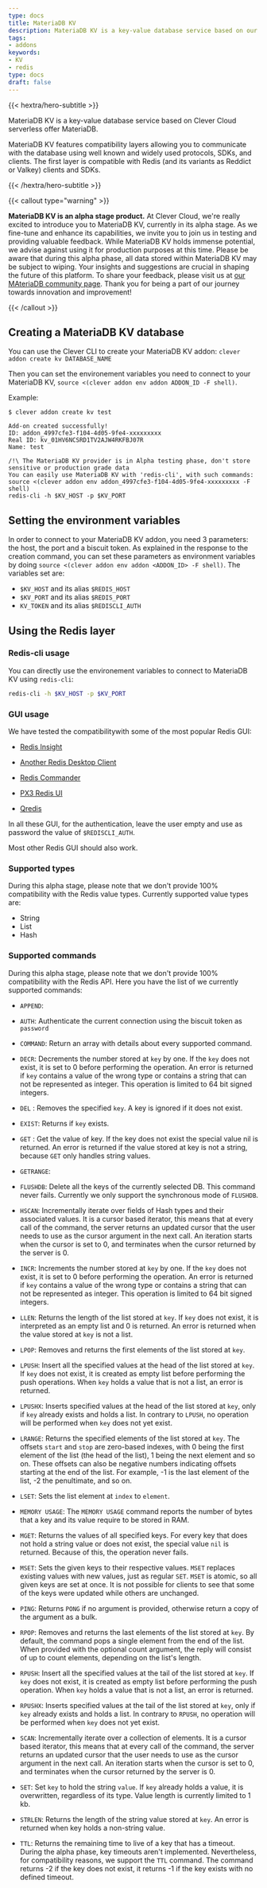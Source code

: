 ```yaml
---
type: docs
title: MateriaDB KV
description: MateriaDB KV is a key-value database service based on our serverless offer MateriaDB
tags:
- addons
keywords:
- KV
- redis
type: docs
draft: false
---
```



{{< hextra/hero-subtitle >}}
  
MateriaDB KV is a key-value database service based on Clever Cloud serverless offer MateriaDB.

MateriaDB KV features compatibility layers allowing you to communicate with the database using well known and widely used protocols, SDKs, and clients. The first layer is compatible with Redis (and its variants as Reddict or Valkey) clients and SDKs.

{{< /hextra/hero-subtitle >}}

{{< callout type="warning" >}}

**MateriaDB KV is an alpha stage product.** At Clever Cloud, we're really excited to introduce you to MateriaDB KV, currently in its alpha stage. As we fine-tune and enhance its capabilities, we invite you to join us in testing and providing valuable feedback. While MateriaDB KV holds immense potential, we advise against using it for production purposes at this time. Please be aware that during this alpha phase, all data stored within MateriaDB KV may be subject to wiping. Your insights and suggestions are crucial in shaping the future of this platform. To share your feedback, please visit us at [our MAteriaDB community page](https://github.com/CleverCloud/Community/discussions/categories/materiadb). Thank you for being a part of our journey towards innovation and improvement!

{{< /callout >}}

## Creating a MateriaDB KV database

You can use the Clever CLI to create your MateriaDB KV addon: `clever addon create kv DATABASE_NAME`

Then you can set the environement variables you need to connect to your MateriaDB KV, `source <(clever addon env addon ADDON_ID -F shell)`.

Example:

```
$ clever addon create kv test

Add-on created successfully!
ID: addon_4997cfe3-f104-4d05-9fe4-xxxxxxxxx
Real ID: kv_01HV6NCSRD1TV2AJW4RKFBJ07R
Name: test

/!\ The MateriaDB KV provider is in Alpha testing phase, don't store sensitive or production grade data
You can easily use MateriaDB KV with 'redis-cli', with such commands:
source <(clever addon env addon_4997cfe3-f104-4d05-9fe4-xxxxxxxxx -F shell)
redis-cli -h $KV_HOST -p $KV_PORT
```

## Setting the environment variables

In order to connect to your MateriaDB KV addon, you need 3 parameters: the host, the port and a biscuit token. 
As explained in the response to the creation command, you can set these parameters as environment variables by doing `source <(clever addon env addon <ADDON_ID> -F shell)`. The variables set are:

- `$KV_HOST` and its alias `$REDIS_HOST`
- `$KV_PORT` and its alias `$REDIS_PORT`
- `KV_TOKEN` and its alias `$REDISCLI_AUTH`

## Using the Redis layer 

### Redis-cli usage

You can directly use the environement variables to connect to MateriaDB KV using `redis-cli`:

```bash
redis-cli -h $KV_HOST -p $KV_PORT
```

### GUI usage

We have tested the compatibilitywith some of the most popular Redis GUI:

- [Redis Insight](https://redis.com/redis-enterprise/redis-insight/)

- [Another Redis Desktop Client](https://goanother.com/)

- [Redis Commander](https://github.com/joeferner/redis-commander)

- [PX3 Redis UI](https://github.com/patrikx3/redis-ui)

- [Qredis](https://github.com/tiagocoutinho/qredis)

In all these GUI, for the authentication, leave the user empty and use as password the value of `$REDISCLI_AUTH`. 

Most other Redis GUI should also work.


### Supported types

During this alpha stage, please note that we don't provide 100% compatibility with the Redis value types. Currently supported value types are:

- String
- List
- Hash


### Supported commands

During this alpha stage, please note that we don't provide 100% compatibility with the Redis API. Here you have the list of we currently supported commands:

- `APPEND`:

- `AUTH`: Authenticate the current connection using the biscuit token as `password`

- `COMMAND`: Return an array with details about every supported command.

- `DECR`: Decrements the number stored at `key` by one. If the `key` does not exist, it is set to 0 before performing the operation. An error is returned if `key` contains a value of the wrong type or contains a string that can not be represented as integer. This operation is limited to 64 bit signed integers.

- `DEL` : Removes the specified `key`. A key is ignored if it does not exist.

- `EXIST`: Returns if `key` exists.

- `GET` : Get the value of key. If the key does not exist the special value nil is returned. An error is returned if the value stored at key is not a string, because `GET` only handles string values.

- `GETRANGE`:

- `FLUSHDB`: Delete all the keys of the currently selected DB. This command never fails. Currently we only support the synchronous mode of `FLUSHDB`.

- `HSCAN`: Incrementally iterate over fields of Hash types and their associated values. It is a cursor based iterator, this means that at every call of the command, the server returns an updated cursor that the user needs to use as the cursor argument in the next call. An iteration starts when the cursor is set to 0, and terminates when the cursor returned by the server is 0.

- `INCR`: Increments the number stored at `key` by one. If the `key` does not exist, it is set to 0 before performing the operation. An error is returned if `key` contains a value of the wrong type or contains a string that can not be represented as integer. This operation is limited to 64 bit signed integers.

- `LLEN`: Returns the length of the list stored at `key`. If `key` does not exist, it is interpreted as an empty list and 0 is returned. An error is returned when the value stored at `key` is not a list.

- `LPOP`: Removes and returns the first elements of the list stored at `key`.

- `LPUSH`: Insert all the specified values at the head of the list stored at `key`. If `key` does not exist, it is created as empty list before performing the push operations. When `key` holds a value that is not a list, an error is returned.

- `LPUSHX`: Inserts specified values at the head of the list stored at `key`, only if `key` already exists and holds a list. In contrary to `LPUSH`, no operation will be performed when `key` does not yet exist.

- `LRANGE`: Returns the specified elements of the list stored at `key`. The offsets `start` and `stop` are zero-based indexes, with 0 being the first element of the list (the head of the list), 1 being the next element and so on. These offsets can also be negative numbers indicating offsets starting at the end of the list. For example, -1 is the last element of the list, -2 the penultimate, and so on.

- `LSET`: Sets the list element at `index` to `element`.

- `MEMORY USAGE`: The `MEMORY USAGE` command reports the number of bytes that a key and its value require to be stored in RAM.

- `MGET`: Returns the values of all specified keys. For every key that does not hold a string value or does not exist, the special value `nil` is returned. Because of this, the operation never fails.

- `MSET`: Sets the given keys to their respective values. `MSET` replaces existing values with new values, just as regular `SET`. `MSET` is atomic, so all given keys are set at once. It is not possible for clients to see that some of the keys were updated while others are unchanged.

- `PING`: Returns `PONG` if no argument is provided, otherwise return a copy of the argument as a bulk.

- `RPOP`: Removes and returns the last elements of the list stored at `key`. By default, the command pops a single element from the end of the list. When provided with the optional count argument, the reply will consist of up to count elements, depending on the list's length.

- `RPUSH`: Insert all the specified values at the tail of the list stored at `key`. If `key` does not exist, it is created as empty list before performing the push operation. When `key` holds a value that is not a list, an error is returned.

- `RPUSHX`: Inserts specified values at the tail of the list stored at `key`, only if `key` already exists and holds a list. In contrary to `RPUSH`, no operation will be performed when `key` does not yet exist.

- `SCAN`: Incrementally iterate over a collection of elements. It is a cursor based iterator, this means that at every call of the command, the server returns an updated cursor that the user needs to use as the cursor argument in the next call. An iteration starts when the cursor is set to 0, and terminates when the cursor returned by the server is 0.

- `SET`: Set `key` to hold the string `value`. If `key` already holds a value, it is overwritten, regardless of its type. Value length is currently limited to 1 kb.

- `STRLEN`: Returns the length of the string value stored at `key`. An error is returned when key holds a non-string value.

- `TTL`: Returns the remaining time to live of a key that has a timeout. During the alpha phase, key timeouts aren't implemented. Nevertheless, for compatibility reasons, we support the `TTL` command. The command returns -2 if the key does not exist, it returns -1 if the key exists with no defined timeout.
